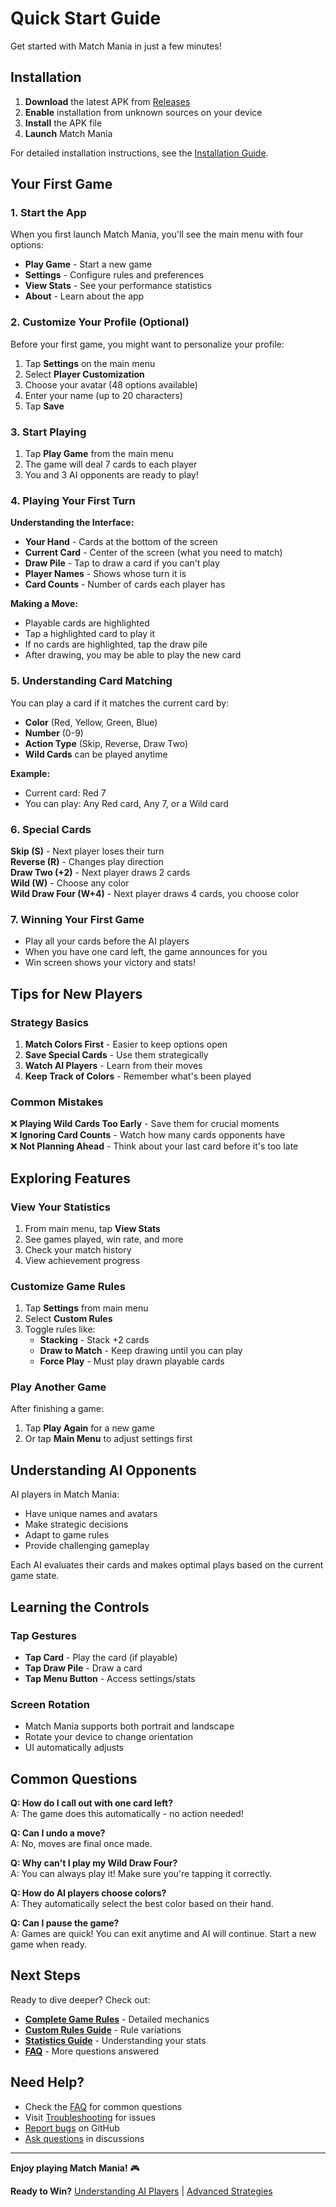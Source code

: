 # Quick Start Guide

Get started with Match Mania in just a few minutes!

## Installation

1. **Download** the latest APK from [Releases](https://github.com/ssfdre38/match-mania/releases/latest)
2. **Enable** installation from unknown sources on your device
3. **Install** the APK file
4. **Launch** Match Mania

For detailed installation instructions, see the [Installation Guide](Installation-Guide).

## Your First Game

### 1. Start the App

When you first launch Match Mania, you'll see the main menu with four options:
- **Play Game** - Start a new game
- **Settings** - Configure rules and preferences
- **View Stats** - See your performance statistics
- **About** - Learn about the app

### 2. Customize Your Profile (Optional)

Before your first game, you might want to personalize your profile:

1. Tap **Settings** on the main menu
2. Select **Player Customization**
3. Choose your avatar (48 options available)
4. Enter your name (up to 20 characters)
5. Tap **Save**

### 3. Start Playing

1. Tap **Play Game** from the main menu
2. The game will deal 7 cards to each player
3. You and 3 AI opponents are ready to play!

### 4. Playing Your First Turn

**Understanding the Interface:**
- **Your Hand** - Cards at the bottom of the screen
- **Current Card** - Center of the screen (what you need to match)
- **Draw Pile** - Tap to draw a card if you can't play
- **Player Names** - Shows whose turn it is
- **Card Counts** - Number of cards each player has

**Making a Move:**
- Playable cards are highlighted
- Tap a highlighted card to play it
- If no cards are highlighted, tap the draw pile
- After drawing, you may be able to play the new card

### 5. Understanding Card Matching

You can play a card if it matches the current card by:
- **Color** (Red, Yellow, Green, Blue)
- **Number** (0-9)
- **Action Type** (Skip, Reverse, Draw Two)
- **Wild Cards** can be played anytime

**Example:**
- Current card: Red 7
- You can play: Any Red card, Any 7, or a Wild card

### 6. Special Cards

**Skip (S)** - Next player loses their turn  
**Reverse (R)** - Changes play direction  
**Draw Two (+2)** - Next player draws 2 cards  
**Wild (W)** - Choose any color  
**Wild Draw Four (W+4)** - Next player draws 4 cards, you choose color

### 7. Winning Your First Game

- Play all your cards before the AI players
- When you have one card left, the game announces for you
- Win screen shows your victory and stats!

## Tips for New Players

### Strategy Basics

1. **Match Colors First** - Easier to keep options open
2. **Save Special Cards** - Use them strategically
3. **Watch AI Players** - Learn from their moves
4. **Keep Track of Colors** - Remember what's been played

### Common Mistakes

❌ **Playing Wild Cards Too Early** - Save them for crucial moments  
❌ **Ignoring Card Counts** - Watch how many cards opponents have  
❌ **Not Planning Ahead** - Think about your last card before it's too late

## Exploring Features

### View Your Statistics

1. From main menu, tap **View Stats**
2. See games played, win rate, and more
3. Check your match history
4. View achievement progress

### Customize Game Rules

1. Tap **Settings** from main menu
2. Select **Custom Rules**
3. Toggle rules like:
   - **Stacking** - Stack +2 cards
   - **Draw to Match** - Keep drawing until you can play
   - **Force Play** - Must play drawn playable cards

### Play Another Game

After finishing a game:
1. Tap **Play Again** for a new game
2. Or tap **Main Menu** to adjust settings first

## Understanding AI Opponents

AI players in Match Mania:
- Have unique names and avatars
- Make strategic decisions
- Adapt to game rules
- Provide challenging gameplay

Each AI evaluates their cards and makes optimal plays based on the current game state.

## Learning the Controls

### Tap Gestures
- **Tap Card** - Play the card (if playable)
- **Tap Draw Pile** - Draw a card
- **Tap Menu Button** - Access settings/stats

### Screen Rotation
- Match Mania supports both portrait and landscape
- Rotate your device to change orientation
- UI automatically adjusts

## Common Questions

**Q: How do I call out with one card left?**  
A: The game does this automatically - no action needed!

**Q: Can I undo a move?**  
A: No, moves are final once made.

**Q: Why can't I play my Wild Draw Four?**  
A: You can always play it! Make sure you're tapping it correctly.

**Q: How do AI players choose colors?**  
A: They automatically select the best color based on their hand.

**Q: Can I pause the game?**  
A: Games are quick! You can exit anytime and AI will continue. Start a new game when ready.

## Next Steps

Ready to dive deeper? Check out:

- **[Complete Game Rules](Game-Rules)** - Detailed mechanics
- **[Custom Rules Guide](Custom-Rules)** - Rule variations
- **[Statistics Guide](Statistics)** - Understanding your stats
- **[FAQ](FAQ)** - More questions answered

## Need Help?

- Check the [FAQ](FAQ) for common questions
- Visit [Troubleshooting](Troubleshooting) for issues
- [Report bugs](https://github.com/ssfdre38/match-mania/issues/new?template=bug_report.md) on GitHub
- [Ask questions](https://github.com/ssfdre38/match-mania/discussions) in discussions

---

**Enjoy playing Match Mania!** 🎮

**Ready to Win?** [Understanding AI Players](AI-Players) | [Advanced Strategies](Game-Rules)
